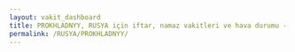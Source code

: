 ```yaml
---
layout: vakit_dashboard
title: PROKHLADNYY, RUSYA için iftar, namaz vakitleri ve hava durumu - ilçe/eyalet seç
permalink: /RUSYA/PROKHLADNYY/
---
```


<script type="text/javascript">
  var GLOBAL_COUNTRY = 'RUSYA';
  var GLOBAL_CITY = 'PROKHLADNYY';
  var GLOBAL_STATE = '';
  var lat = 72;
  var lon = 21;
</script>
